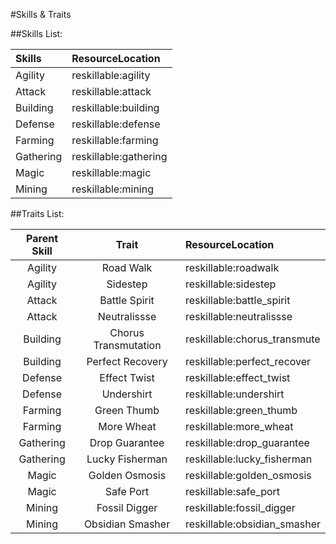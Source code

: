 #Skills & Traits


##Skills List:

| Skills              | ResourceLocation    |
|:--------------------|:--------------------|
|Agility              |reskillable:agility  |
|Attack               |reskillable:attack   |
|Building             |reskillable:building |
|Defense              |reskillable:defense  |
|Farming              |reskillable:farming  |
|Gathering            |reskillable:gathering|
|Magic                |reskillable:magic    |
|Mining               |reskillable:mining   |



##Traits List:

| Parent Skill |       Trait        |      ResourceLocation      |
|:------------:|:------------------:|:---------------------------|
|Agility       |Road Walk           |reskillable:roadwalk        |
|Agility       |Sidestep            |reskillable:sidestep        |
|Attack        |Battle Spirit       |reskillable:battle_spirit   |
|Attack        |Neutralissse        |reskillable:neutralissse    |
|Building      |Chorus Transmutation|reskillable:chorus_transmute|
|Building      |Perfect Recovery    |reskillable:perfect_recover |
|Defense       |Effect Twist        |reskillable:effect_twist    |
|Defense       |Undershirt          |reskillable:undershirt      |
|Farming       |Green Thumb         |reskillable:green_thumb     |
|Farming       |More Wheat          |reskillable:more_wheat      |
|Gathering     |Drop Guarantee      |reskillable:drop_guarantee  |
|Gathering     |Lucky Fisherman     |reskillable:lucky_fisherman |
|Magic         |Golden Osmosis      |reskillable:golden_osmosis  |
|Magic         |Safe Port           |reskillable:safe_port       |
|Mining        |Fossil Digger       |reskillable:fossil_digger   |
|Mining        |Obsidian Smasher    |reskillable:obsidian_smasher|